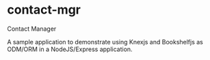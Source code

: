 # contact-mgr
Contact Manager

A sample application to demonstrate using Knexjs and Bookshelfjs as ODM/ORM in a NodeJS/Express application.
